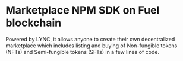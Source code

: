 # Marketplace NPM SDK on Fuel blockchain

Powered by LYNC, it allows anyone to create their own decentralized marketplace which includes listing and buying of Non-fungible tokens (NFTs) and Semi-fungible tokens (SFTs) in a few lines of code.

